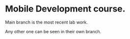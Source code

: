 # Mobile Development course.
Main branch is the most recent lab work.

Any other one can be seen in their own branch.
